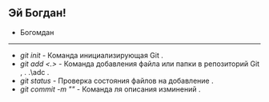 ## Эй Богдан!

* Богомдан
***
* *git init* - Команда инициализирующая Git .
* *git add <.>* - Команда добавления файла или папки в репозиторий Git , . .\adc .
* *git status* - Проверка состояния файлов на добавление .
* *git commit -m ""* - Команда ля описания изминений .